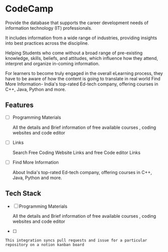 # CodeCamp
Provide the  database that supports the career development needs of information technology (IT) professionals. 

It includes information from a wide range of industries, providing insights into best practices across the discipline.

Helping Students who come without a broad range of pre-existing knowledge, skills, beliefs, and attitudes, which influence how they attend, interpret and organize in-coming information.

For learners to become truly engaged in the overall eLearning process, they have to be aware of how the content is going to translate in real world
 Find More Information- India's top-rated Ed-tech company, offering courses in C++, Java, Python and more.
 
## Features

- [ ] Programming Materials

     All the details and Brief information  of free available courses , coding websites and code editor
     
- [ ] Links
    
    Search Free Coding Website Links and free Code editor Links
    
- [ ] Find More Information
    
    About India's top-rated Ed-tech company, offering courses in C++, Java, Python and more.
    
 
## Tech Stack


- [ ] Programming Materials

     All the details and Brief information  of free available courses , coding websites and code editor
 
     
- [ ] 
    
    This integration syncs pull requests and issue for a particular repository on a notion kanban board
    

